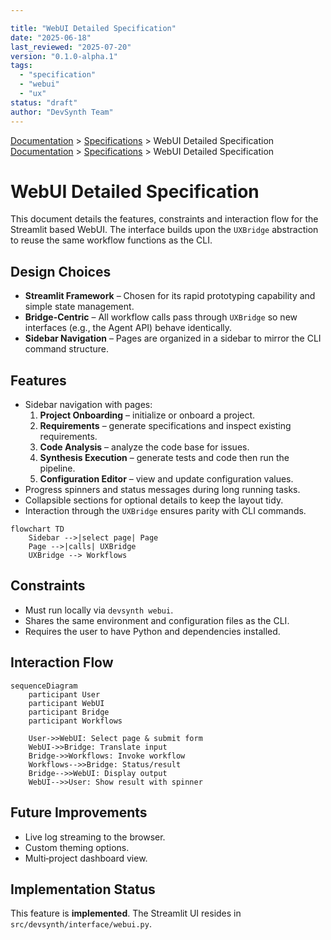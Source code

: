 ```yaml
---

title: "WebUI Detailed Specification"
date: "2025-06-18"
last_reviewed: "2025-07-20"
version: "0.1.0-alpha.1"
tags:
  - "specification"
  - "webui"
  - "ux"
status: "draft"
author: "DevSynth Team"
---
```

<div class="breadcrumbs">
<a href="../index.md">Documentation</a> &gt; <a href="index.md">Specifications</a> &gt; WebUI Detailed Specification
</div>

<div class="breadcrumbs">
<a href="../index.md">Documentation</a> &gt; <a href="index.md">Specifications</a> &gt; WebUI Detailed Specification
</div>

# WebUI Detailed Specification

This document details the features, constraints and interaction flow for the Streamlit based WebUI. The interface builds upon the `UXBridge` abstraction to reuse the same workflow functions as the CLI.

## Design Choices

- **Streamlit Framework** – Chosen for its rapid prototyping capability and
  simple state management.
- **Bridge-Centric** – All workflow calls pass through `UXBridge` so new
  interfaces (e.g., the Agent API) behave identically.
- **Sidebar Navigation** – Pages are organized in a sidebar to mirror the CLI
  command structure.

## Features

- Sidebar navigation with pages:
  1. **Project Onboarding** – initialize or onboard a project.
  2. **Requirements** – generate specifications and inspect existing requirements.
  3. **Code Analysis** – analyze the code base for issues.
  4. **Synthesis Execution** – generate tests and code then run the pipeline.
  5. **Configuration Editor** – view and update configuration values.
- Progress spinners and status messages during long running tasks.
- Collapsible sections for optional details to keep the layout tidy.
- Interaction through the `UXBridge` ensures parity with CLI commands.

<!-- Diagram: WebUI page selection flow -->
```mermaid
flowchart TD
    Sidebar -->|select page| Page
    Page -->|calls| UXBridge
    UXBridge --> Workflows
```

## Constraints

- Must run locally via `devsynth webui`.
- Shares the same environment and configuration files as the CLI.
- Requires the user to have Python and dependencies installed.

## Interaction Flow

<!-- Diagram: WebUI interaction sequence -->
```mermaid
sequenceDiagram
    participant User
    participant WebUI
    participant Bridge
    participant Workflows

    User->>WebUI: Select page & submit form
    WebUI->>Bridge: Translate input
    Bridge->>Workflows: Invoke workflow
    Workflows-->>Bridge: Status/result
    Bridge-->>WebUI: Display output
    WebUI-->>User: Show result with spinner
```

## Future Improvements

- Live log streaming to the browser.
- Custom theming options.
- Multi‑project dashboard view.
## Implementation Status

This feature is **implemented**. The Streamlit UI resides in `src/devsynth/interface/webui.py`.
